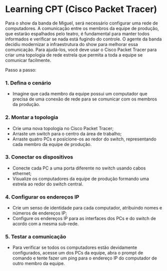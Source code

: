 # Learning CPT (Cisco Packet Tracer)

Para o show da banda de Miguel, será necessário configurar uma rede de computadores. A comunicação entre os membros da equipe de produção, que estarão espalhados pelo teatro, é fundamental para manter todos informados e verificar se nada está fugindo do controle. O agente da banda decidiu modernizar a infraestrutura do show para melhorar essa comunicação. Para ajudá-los, você deve usar o Cisco Packet Tracer para criar uma topologia de rede estrela que permita a toda a equipe se comunicar facilmente.

Passo a passo: 
### 1. Defina o cenário
- Imagine que cada membro da equipe possui um computador que precisa de uma conexão de rede para se comunicar com os membros da produção.

### 2. Montar a topologia
- Crie uma nova topologia no Cisco Packet Tracer; 
- Arraste um switch para o centro da área de trabalho; 
- Arraste quatro PCs e posicione-os ao redor do switch, representando cada membro da equipe de produção.

### 3. Conectar os dispositivos
- Conecte cada PC a uma porta diferente no switch usando cabos ethernet;
- Visualize os computadores da equipe de produção formando uma estrela ao redor do switch central.

### 4. Configurar os endereços IP
- Crie um senso de identidade para cada computador, atribuindo nomes e números de endereços IP;
- Configure os endereços IP para as interfaces dos PCs e do switch de acordo com a mesma sub-rede.

### 5. Testar a comunicação
- Para verificar se todos os computadores estão devidamente configurados, acesse um dos PCs da equipe, abra o prompt de comando e tente fazer um ping para o endereço IP do computador de outro membro da equipe.
